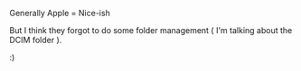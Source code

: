 Generally Apple = Nice-ish 

But I think they forgot to do some folder management ( I'm talking about the DCIM folder ).

:)